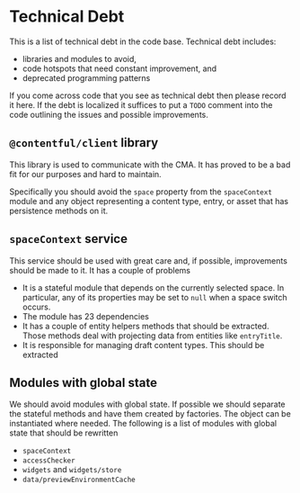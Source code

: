 # Technical Debt

This is a list of technical debt in the code base. Technical debt includes:
* libraries and modules to avoid,
* code hotspots that need constant improvement, and
* deprecated programming patterns

If you come across code that you see as technical debt then please record it
here. If the debt is localized it suffices to put a `TODO` comment into the code
outlining the issues and possible improvements.

## `@contentful/client` library

This library is used to communicate with the CMA. It has proved to be a bad fit
for our purposes and hard to maintain.

Specifically you should avoid the `space` property from the `spaceContext`
module and any object representing a content type, entry, or asset that has
persistence methods on it.

## `spaceContext` service

This service should be used with great care and, if possible, improvements
should be made to it. It has a couple of problems

* It is a stateful module that depends on the currently selected space. In
  particular, any of its properties may be set to `null` when a space switch
  occurs.
* The module has 23 dependencies
* It has a couple of entity helpers methods that should be extracted. Those
  methods deal with projecting data from entities like `entryTitle`.
* It is responsible for managing draft content types. This should be extracted

## Modules with global state

We should avoid modules with global state. If possible we should separate the
stateful methods and have them created by factories. The object can be
instantiated where needed. The following is a list of modules with global state
that should be rewritten

* `spaceContext`
* `accessChecker`
* `widgets` and `widgets/store`
* `data/previewEnvironmentCache`

